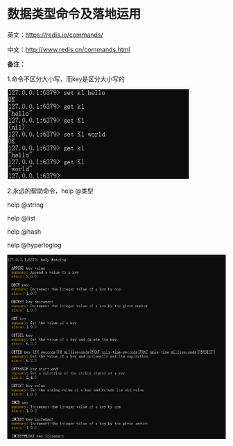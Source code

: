 # 数据类型命令及落地运用

英文：https://redis.io/commands/

中文：http://www.redis.cn/commands.html

**备注：**

1.命令不区分大小写，而key是区分大小写的

![](images/11.key区分大小写.jpg)

2.永远的帮助命令，help @类型

help @string

help @list

help @hash

help @hyperloglog

![](images/12.help命令.jpg)



